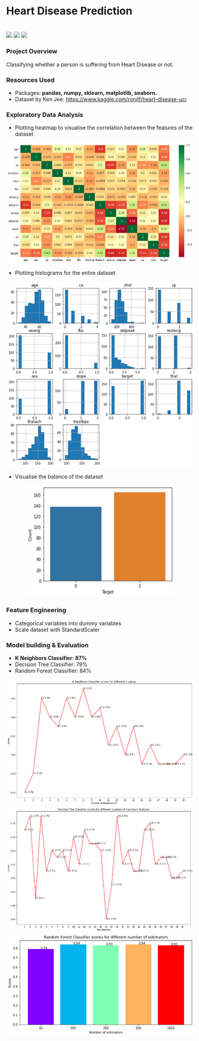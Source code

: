 # Heart Disease Prediction <h1> 
![](https://img.shields.io/badge/Dataset-Kaggle-blue) ![](https://img.shields.io/badge/Python-3.6-red) ![](https://img.shields.io/badge/Library-sklearn-orange)
  
### Project Overview
Classifying whether a person is suffering from Heart Disease or not.

### Resources Used

* Packages: **pandas, numpy, sklearn, matplotlib, seaborn.**
* Dataset by Ken Jee: https://www.kaggle.com/ronitf/heart-disease-uci

### Exploratory Data Analysis 
* Plotting heatmap to visualise the correlation between the features of the dataset
<p align="center">
<img src="https://github.com/ElenaElenoglou/Machine-Learning/blob/master/Heart%20Disease%20Prediction/readme_resources/heatmap.png" />
</p>

* Plotting histograms for the entire dataset
<p align="center">
<img src="https://github.com/ElenaElenoglou/Machine-Learning/blob/master/Heart%20Disease%20Prediction/readme_resources/histogram.png" />  
</p>

* Visualise the balance of the dataset
<p align="center">
<img src="https://github.com/ElenaElenoglou/Machine-Learning/blob/master/Heart%20Disease%20Prediction/readme_resources/dataset_balance.png" width="400" height="300" />  
</p>



### Feature Engineering

* Categorical variables into dummy variables
* Scale dataset with StandardScaler

### Model building & Evaluation
* **K Neighbors Classifier: 87%**
* Decision Tree Classifier: 79%
* Random Forest Classifier: 84%

![](readme_resources/K_Neighbors.png) 
![](readme_resources/Decision_Tree.png) 
![](readme_resources/Random_Forest.png)

